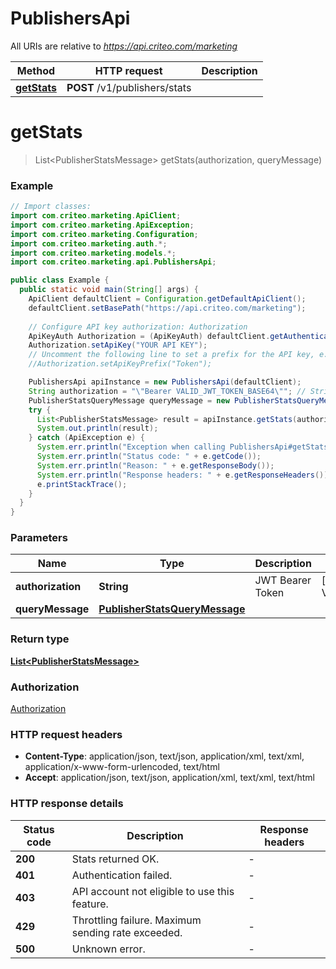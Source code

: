 # PublishersApi

All URIs are relative to *https://api.criteo.com/marketing*

Method | HTTP request | Description
------------- | ------------- | -------------
[**getStats**](PublishersApi.md#getStats) | **POST** /v1/publishers/stats | 


<a name="getStats"></a>
# **getStats**
> List&lt;PublisherStatsMessage&gt; getStats(authorization, queryMessage)



### Example
```java
// Import classes:
import com.criteo.marketing.ApiClient;
import com.criteo.marketing.ApiException;
import com.criteo.marketing.Configuration;
import com.criteo.marketing.auth.*;
import com.criteo.marketing.models.*;
import com.criteo.marketing.api.PublishersApi;

public class Example {
  public static void main(String[] args) {
    ApiClient defaultClient = Configuration.getDefaultApiClient();
    defaultClient.setBasePath("https://api.criteo.com/marketing");
    
    // Configure API key authorization: Authorization
    ApiKeyAuth Authorization = (ApiKeyAuth) defaultClient.getAuthentication("Authorization");
    Authorization.setApiKey("YOUR API KEY");
    // Uncomment the following line to set a prefix for the API key, e.g. "Token" (defaults to null)
    //Authorization.setApiKeyPrefix("Token");

    PublishersApi apiInstance = new PublishersApi(defaultClient);
    String authorization = "\"Bearer VALID_JWT_TOKEN_BASE64\""; // String | JWT Bearer Token
    PublisherStatsQueryMessage queryMessage = new PublisherStatsQueryMessage(); // PublisherStatsQueryMessage | 
    try {
      List<PublisherStatsMessage> result = apiInstance.getStats(authorization, queryMessage);
      System.out.println(result);
    } catch (ApiException e) {
      System.err.println("Exception when calling PublishersApi#getStats");
      System.err.println("Status code: " + e.getCode());
      System.err.println("Reason: " + e.getResponseBody());
      System.err.println("Response headers: " + e.getResponseHeaders());
      e.printStackTrace();
    }
  }
}
```

### Parameters

Name | Type | Description  | Notes
------------- | ------------- | ------------- | -------------
 **authorization** | **String**| JWT Bearer Token | [default to &quot;Bearer VALID_JWT_TOKEN_BASE64&quot;]
 **queryMessage** | [**PublisherStatsQueryMessage**](PublisherStatsQueryMessage.md)|  |

### Return type

[**List&lt;PublisherStatsMessage&gt;**](PublisherStatsMessage.md)

### Authorization

[Authorization](../README.md#Authorization)

### HTTP request headers

 - **Content-Type**: application/json, text/json, application/xml, text/xml, application/x-www-form-urlencoded, text/html
 - **Accept**: application/json, text/json, application/xml, text/xml, text/html

### HTTP response details
| Status code | Description | Response headers |
|-------------|-------------|------------------|
**200** | Stats returned OK. |  -  |
**401** | Authentication failed. |  -  |
**403** | API account not eligible to use this feature. |  -  |
**429** | Throttling failure. Maximum sending rate exceeded. |  -  |
**500** | Unknown error. |  -  |

